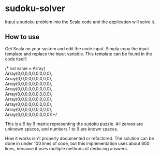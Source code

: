 # sudoku-solver

Input a sudoku problem into the Scala code and the application will solve it.

## How to use

Get Scala on your system and edit the code input.  Simply copy the input template and replace the input variable.  This template can be found in the code itself:

/*  val value = Array(<br/>
    Array(0,0,0,0,0,0,0,0,0),<br/>
    Array(0,0,0,0,0,0,0,0,0),<br/>
    Array(0,0,0,0,0,0,0,0,0),<br/>
    Array(0,0,0,0,0,0,0,0,0),<br/>
    Array(0,0,0,0,0,0,0,0,0),<br/>
    Array(0,0,0,0,0,0,0,0,0),<br/>
    Array(0,0,0,0,0,0,0,0,0),<br/>
    Array(0,0,0,0,0,0,0,0,0),<br/>
    Array(0,0,0,0,0,0,0,0,0))*/
   
This is a 9 by 9 matrix representing the sudoku puzzle.  All zeroes are unknown spaces, and numbers 1 to 9 are known spaces.

How it works isn't properly documented or refactored.  The solution can be done in under 100 lines of code, but this implementation uses about 600 lines, because it uses multiple methods of deducing answers.

